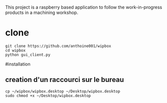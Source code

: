This project is a raspberry based application to follow the work-in-progress products in a machining workshop.

# clone
````
git clone https://github.com/anthoine001/wipbox
cd wipbox
python gui_client.py
````

#installation

## creation d'un raccourci sur le bureau
````
cp ~/wipbox/wipbox.desktop ~/Desktop/wipbox.desktop
sudo chmod +x ~/Desktop/wipbox.desktop
````

